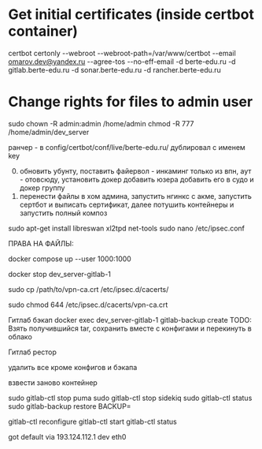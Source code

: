 
# Get initial certificates (inside certbot container)
certbot certonly --webroot --webroot-path=/var/www/certbot --email omarov.dev@yandex.ru --agree-tos --no-eff-email -d berte-edu.ru -d gitlab.berte-edu.ru -d sonar.berte-edu.ru -d rancher.berte-edu.ru

# Change rights for files to admin user
sudo chown -R admin:admin /home/admin
chmod -R 777 /home/admin/dev_server

ранчер - в config/certbot/conf/live/berte-edu.ru/ дублировал с именем key

0. обновить убунту, поставить файервол - инкаминг только из впн, аут - отовсюду, установить докер
   добавить юзера добавить его в судо и докер группу
1. перенести файлы в хом админа, запустить нгинкс с акме, запустить сертбот и выписать сертификат, далее потушить контейнеры и запустить полный композ

sudo apt-get install libreswan xl2tpd net-tools
sudo nano /etc/ipsec.conf



ПРАВА НА ФАЙЛЫ:

docker compose up --user 1000:1000



docker stop dev_server-gitlab-1







sudo cp /path/to/vpn-ca.crt /etc/ipsec.d/cacerts/


sudo chmod 644 /etc/ipsec.d/cacerts/vpn-ca.crt






Гитлаб бэкап
docker exec dev_server-gitlab-1 gitlab-backup create
TODO: Взять получившийся tar, сохранить вместе с конфигами и перекинуть в облако



Гитлаб рестор

удалить все кроме конфигов и бэкапа

взвести заново контейнер

sudo gitlab-ctl stop puma
sudo gitlab-ctl stop sidekiq
sudo gitlab-ctl status
sudo gitlab-backup restore BACKUP=<TIMESTAMP>

gitlab-ctl reconfigure
gitlab-ctl start
gitlab-ctl status





got default via 193.124.112.1 dev eth0